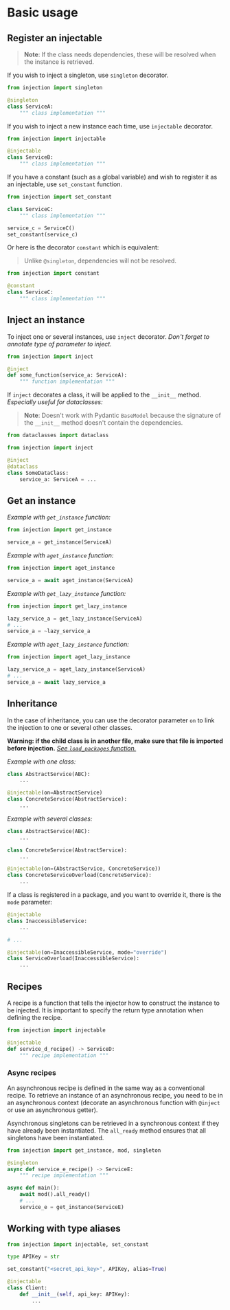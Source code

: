 # Basic usage

## Register an injectable

> **Note**: If the class needs dependencies, these will be resolved when the instance is retrieved.

If you wish to inject a singleton, use `singleton` decorator.

```python
from injection import singleton

@singleton
class ServiceA:
    """ class implementation """
```

If you wish to inject a new instance each time, use `injectable` decorator.

```python
from injection import injectable

@injectable
class ServiceB:
    """ class implementation """
```

If you have a constant (such as a global variable) and wish to register it as an injectable, use `set_constant`
function.

```python
from injection import set_constant

class ServiceC:
    """ class implementation """

service_c = ServiceC()
set_constant(service_c)
```

Or here is the decorator `constant` which is equivalent:

> Unlike `@singleton`, dependencies will not be resolved.

```python
from injection import constant

@constant
class ServiceC:
    """ class implementation """
```

## Inject an instance

To inject one or several instances, use `inject` decorator.
_Don't forget to annotate type of parameter to inject._

```python
from injection import inject

@inject
def some_function(service_a: ServiceA):
    """ function implementation """
```

If `inject` decorates a class, it will be applied to the `__init__` method.
_Especially useful for dataclasses:_

> **Note**: Doesn't work with Pydantic `BaseModel` because the signature of the `__init__` method doesn't contain the
> dependencies.

```python
from dataclasses import dataclass

from injection import inject

@inject
@dataclass
class SomeDataClass:
    service_a: ServiceA = ...
```

## Get an instance

_Example with `get_instance` function:_

```python
from injection import get_instance

service_a = get_instance(ServiceA)
```

_Example with `aget_instance` function:_

```python
from injection import aget_instance

service_a = await aget_instance(ServiceA)
```

_Example with `get_lazy_instance` function:_

```python
from injection import get_lazy_instance

lazy_service_a = get_lazy_instance(ServiceA)
# ...
service_a = ~lazy_service_a
```

_Example with `aget_lazy_instance` function:_

```python
from injection import aget_lazy_instance

lazy_service_a = aget_lazy_instance(ServiceA)
# ...
service_a = await lazy_service_a
```

## Inheritance

In the case of inheritance, you can use the decorator parameter `on` to link the injection to one or several other
classes.

**Warning: if the child class is in another file, make sure that file is imported before injection.**
[_See `load_packages` function._](utils.md#load_packages)

_Example with one class:_

```python
class AbstractService(ABC):
    ...

@injectable(on=AbstractService)
class ConcreteService(AbstractService):
    ...
```

_Example with several classes:_

```python
class AbstractService(ABC):
    ...

class ConcreteService(AbstractService):
    ...

@injectable(on=(AbstractService, ConcreteService))
class ConcreteServiceOverload(ConcreteService):
    ...
```

If a class is registered in a package, and you want to override it, there is the `mode` parameter:

```python
@injectable
class InaccessibleService:
    ...

# ...

@injectable(on=InaccessibleService, mode="override")
class ServiceOverload(InaccessibleService):
    ...
```

## Recipes

A recipe is a function that tells the injector how to construct the instance to be injected. It is important to specify 
the return type annotation when defining the recipe.

```python
from injection import injectable

@injectable
def service_d_recipe() -> ServiceD:
    """ recipe implementation """
```

### Async recipes

An asynchronous recipe is defined in the same way as a conventional recipe. To retrieve an instance of an asynchronous
recipe, you need to be in an asynchronous context (decorate an asynchronous function with `@inject` or use an
asynchronous getter).

Asynchronous singletons can be retrieved in a synchronous context if they have already been instantiated. The
`all_ready` method ensures that all singletons have been instantiated.

```python
from injection import get_instance, mod, singleton

@singleton
async def service_e_recipe() -> ServiceE:
    """ recipe implementation """

async def main():
    await mod().all_ready()
    # ...
    service_e = get_instance(ServiceE)
```

## Working with type aliases

```python
from injection import injectable, set_constant

type APIKey = str

set_constant("<secret_api_key>", APIKey, alias=True)

@injectable
class Client:
    def __init__(self, api_key: APIKey):
        ...
```
